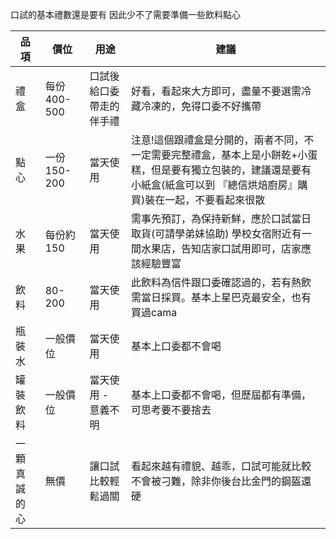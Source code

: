口試的基本禮數還是要有 因此少不了需要準備一些飲料點心


|品項|價位|用途| 建議                                                                                        |
|---|---|---|-------------------------------------------------------------------------------------------|
|禮盒|每份400-500|口試後給口委帶走的伴手禮| 好看，看起來大方即可，盡量不要選需冷藏冷凍的，免得口委不好攜帶                                                           |
|點心|一份 150-200|當天使用| 注意!這個跟禮盒是分開的，兩者不同，不一定需要完整禮盒，基本上是小餅乾+小蛋糕，但是要有獨立包裝的，建議還是要有小紙盒(紙盒可以到 『總信烘焙廚房』購買)裝在一起，不要看起來很散 |
|水果|每份約150|當天使用| 需事先預訂，為保持新鮮，應於口試當日取貨(可請學弟妹協助) 學校女宿附近有一間水果店，告知店家口試用即可，店家應該經驗豐富                             |
|飲料|80-200|當天使用| 此飲料為信件跟口委確認過的，若有熱飲需當日採買。基本上星巴克最安全，也有買過cama                                                |
|瓶裝水|一般價位|當天使用| 基本上口委都不會喝                                                                                 |
|罐裝飲料|一般價位|當天使用 - 意義不明| 基本上口委都不會喝，但歷屆都有準備，可思考要不要捨去                                                                |
|一顆真誠的心|無價|讓口試比較輕鬆過關| 看起來越有禮貌、越乖，口試可能就比較不會被刁難，除非你後台比金門的鋼盔還硬                                                                |

